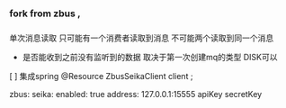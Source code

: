 ### fork from zbus ,

###
单次消息读取 只可能有一个消费者读取到消息 不可能两个读取到同一个消息 
* 是否能收到之前没有监听到的数据 取决于第一次创建mq的类型 DISK可以


[ ] 集成spring 
@Resource
ZbusSeikaClient client ;


zbus:
    seika:
        enabled: true
        address: 127.0.0.1:15555
        apiKey
        secretKey
